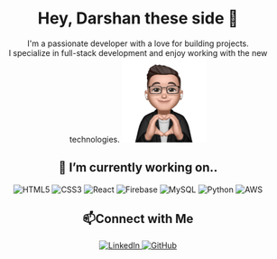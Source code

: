 <h1 align="center">Hey, Darshan these side 👋</h1>
<p align="center">
I'm a passionate developer with a love for building projects. <br>
I specialize in full-stack development and enjoy working with the new technologies.
<img src="https://github.com/Dashcloud-ML/Dashcloud-ML/blob/main/81e42e7f-0258-488e-95bc-ab37b7a93347.webp" width="150" height="150">
</p>

<h2 align="center"> 🔭 I’m currently working on.. </h2>
<p align="center">
    <img src="https://cdn.jsdelivr.net/gh/devicons/devicon/icons/html5/html5-original.svg" alt="HTML5" width="40" height="40"/>
    <img src="https://cdn.jsdelivr.net/gh/devicons/devicon/icons/css3/css3-original.svg" alt="CSS3" width="40" height="40"/>
    <img src="https://cdn.jsdelivr.net/gh/devicons/devicon/icons/react/react-original.svg" alt="React" width="40" height="40"/>
    <img src="https://cdn.jsdelivr.net/gh/devicons/devicon/icons/firebase/firebase-plain.svg" alt="Firebase" width="40" height="40"/>
    <img src="https://cdn.jsdelivr.net/gh/devicons/devicon/icons/mysql/mysql-original.svg" alt="MySQL" width="40" height="40"/>
    <img src="https://cdn.jsdelivr.net/gh/devicons/devicon/icons/python/python-original.svg" alt="Python" width="40" height="40"/>
    <img src="https://cdn.jsdelivr.net/npm/simple-icons@v6/icons/amazonaws.svg" alt="AWS" width="40" height="40"/>

</p>

<h2 align="center">
📫Connect with Me
</h2>
<p align="center">
  <a href="https://www.linkedin.com/in/darshan-wagh-1a1411203/" target="_blank">
    <img src="https://cdn.jsdelivr.net/gh/devicons/devicon/icons/linkedin/linkedin-original.svg" alt="LinkedIn" width="40" height="40"/>
  </a>
  <a href="https://github.com/Dashcloud-ML" target="_blank">
    <img src="https://cdn.jsdelivr.net/gh/devicons/devicon/icons/github/github-original.svg" alt="GitHub" width="40" height="40"/>
  </a>
</p>

<!--
**Dashcloud-ML/Dashcloud-ML** is a ✨ _special_ ✨ repository because its `README.md` (this file) appears on your GitHub profile.

Here are some ideas to get you started:

- 🔭 I’m currently working on ...
- 🌱 I’m currently learning ...
- 👯 I’m looking to collaborate on ...
- 🤔 I’m looking for help with ...
- 💬 Ask me about ...
- 📫 How to reach me: ...
- 😄 Pronouns: ...
- ⚡ Fun fact: ...
-->
